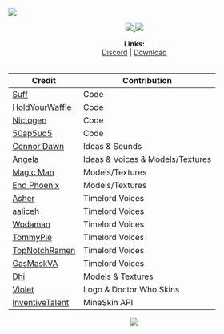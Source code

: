 [![](https://i.imgur.com/GcUuiUW.png#center)](https://www.curseforge.com/minecraft/mc-mods/regeneration/files)

<p align="center">
<a href="https://www.curseforge.com/minecraft/mc-mods/regeneration/files">
  <img src="http://cf.way2muchnoise.eu/versions/regeneration.svg">
  <img src="http://cf.way2muchnoise.eu/regeneration.svg"> <br>
</a>

</p>
<p align="center">
  <b>Links:</b><br>
  <a href="https://discord.gg/SRsBsDp">Discord</a> |
  <a href="https://www.curseforge.com/minecraft/mc-mods/regeneration">Download</a> 
  <br><br>
</p>

| Credit | Contribution |
  | --- | --- |
<a href="https://twitter.com/Suff1999">Suff</a> | Code
<a href="#">HoldYourWaffle</a> | Code
<a href="https://twitter.com/nictogen">Nictogen</a> | Code
<a href="https://twitter.com/50ap5ud5">50ap5ud5</a> | Code
<a href="https://twitter.com/TheConnorDawn">Connor Dawn</a> | Ideas & Sounds
<a href="https://twitter.com/DisasterGaye">Angela</a> | Ideas & Voices & Models/Textures
<a href="https://twitter.com/MagicMrmann">Magic Man</a> | Models/Textures
<a href="https://twitter.com/Phoenix26947026">End Phoenix</a> | Models/Textures
<a href="https://twitter.com/Asher_Enterprix">Asher</a> | Timelord Voices
<a href="https://www.fiverr.com/share/5AE3dQ">aaliceh</a> | Timelord Voices
<a href="https://www.youtube.com/channel/UC0VxtmdbDvJO21xTqHD9S1w">Wodaman</a> | Timelord Voices
<a href="https://www.youtube.com/channel/UCYFRnwIqr7Ps8FD_qDoWhIQ">TommyPie</a> | Timelord Voices
<a href="https://twitter.com/TopNotchRamen">TopNotchRamen</a> | Timelord Voices
<a href="https://twitter.com/AlotOfSpareTime">GasMaskVA</a> | Timelord Voices
<a href="https://twitter.com/holo_modeller">Dhi</a> | Models & Textures
<a href="https://twitter.com/LocalViolet">Violet</a> | Logo & Doctor Who Skins
<a href="https://inventivetalent.org/">InventiveTalent</a> | MineSkin API

<p align="center">
<a href="https://www.bisecthosting.com/dontblink">
  <img src="https://www.bisecthosting.com/partners/custom-banners/dd651da3-657d-4154-9e2b-3df1d135c635.png">
</a>
</p>